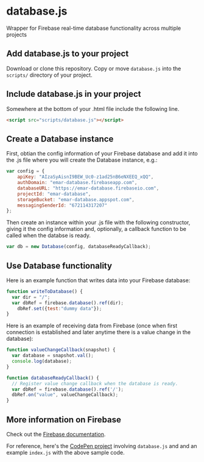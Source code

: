 # database.js
Wrapper for Firebase real-time database functionality across multiple projects

## Add database.js to your project

Download or clone this repository. Copy or move `database.js` into the `scripts/` directory of your project.

## Include database.js in your project

Somewhere at the bottom of your .html file include the following line.

```html
<script src="scripts/database.js"></script>
```

## Create a Database instance

First, obtian the config information of your Firebase database and add it into the .js file where you will create the Database instance, e.g.:
```javascript
var config = {
    apiKey: "AIzaSyAisnI9BEW_Uc0-z1ad25nB6eNXEEQ_xQQ",
    authDomain: "emar-database.firebaseapp.com",
    databaseURL: "https://emar-database.firebaseio.com",
    projectId: "emar-database",
    storageBucket: "emar-database.appspot.com",
    messagingSenderId: "672114317207"
};
```

Then create an instance within your .js file with the following constructor, giving it the config information and, optionally, a callback function to be called when the databse is ready.

```javascript
var db = new Database(config, databaseReadyCallback);
```

## Use Database functionality

Here is an example function that writes data into your Firebase database:

```javascript
function writeToDatabase() {
  var dir = "/";
  var dbRef = firebase.database().ref(dir);
	dbRef.set({test:"dummy data"});
}
```

Here is an example of receiving data from Firebase (once when first connection is established and later anytime there is a value change in the database):

```javascript
function valueChangeCallback(snapshot) {
  var database = snapshot.val();
  console.log(database);
}

function databaseReadyCallback() {
  // Register value change callback when the database is ready.
  var dbRef = firebase.database().ref('/');
  dbRef.on("value", valueChangeCallback);
}
```

## More information on Firebase

Check out the [Firebase documentation](https://firebase.google.com/docs).

For reference, here's the [CodePen project](https://codepen.io/mayacakmak/project/editor/AKazPV) involving `database.js` and and an example `index.js` with the above sample code.
